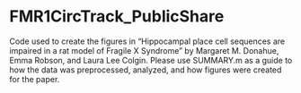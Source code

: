 # FMR1CircTrack_PublicShare
 
Code used to create the figures in “Hippocampal place cell sequences are impaired in a rat model of Fragile X Syndrome” by Margaret M. Donahue, Emma Robson, and Laura Lee Colgin. Please use SUMMARY.m as a guide to how the data was preprocessed, analyzed, and how figures were created for the paper.

